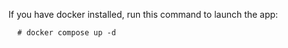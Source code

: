 If you have docker installed, run this command to launch the app:

```
  # docker compose up -d
```
